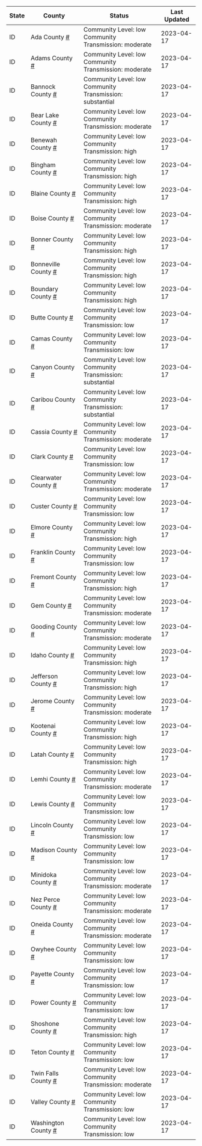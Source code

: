 State | County | Status | Last Updated
--- | --- | --- | --- 
ID | Ada County <a href="#ada_county">#</a> | <a name="ada_county"></a>Community Level: low<br/>Community Transmission: moderate | 2023-04-17
ID | Adams County <a href="#adams_county">#</a> | <a name="adams_county"></a>Community Level: low<br/>Community Transmission: moderate | 2023-04-17
ID | Bannock County <a href="#bannock_county">#</a> | <a name="bannock_county"></a>Community Level: low<br/>Community Transmission: substantial | 2023-04-17
ID | Bear Lake County <a href="#bear_lake_county">#</a> | <a name="bear_lake_county"></a>Community Level: low<br/>Community Transmission: moderate | 2023-04-17
ID | Benewah County <a href="#benewah_county">#</a> | <a name="benewah_county"></a>Community Level: low<br/>Community Transmission: high | 2023-04-17
ID | Bingham County <a href="#bingham_county">#</a> | <a name="bingham_county"></a>Community Level: low<br/>Community Transmission: high | 2023-04-17
ID | Blaine County <a href="#blaine_county">#</a> | <a name="blaine_county"></a>Community Level: low<br/>Community Transmission: high | 2023-04-17
ID | Boise County <a href="#boise_county">#</a> | <a name="boise_county"></a>Community Level: low<br/>Community Transmission: moderate | 2023-04-17
ID | Bonner County <a href="#bonner_county">#</a> | <a name="bonner_county"></a>Community Level: low<br/>Community Transmission: high | 2023-04-17
ID | Bonneville County <a href="#bonneville_county">#</a> | <a name="bonneville_county"></a>Community Level: low<br/>Community Transmission: high | 2023-04-17
ID | Boundary County <a href="#boundary_county">#</a> | <a name="boundary_county"></a>Community Level: low<br/>Community Transmission: high | 2023-04-17
ID | Butte County <a href="#butte_county">#</a> | <a name="butte_county"></a>Community Level: low<br/>Community Transmission: low | 2023-04-17
ID | Camas County <a href="#camas_county">#</a> | <a name="camas_county"></a>Community Level: low<br/>Community Transmission: low | 2023-04-17
ID | Canyon County <a href="#canyon_county">#</a> | <a name="canyon_county"></a>Community Level: low<br/>Community Transmission: substantial | 2023-04-17
ID | Caribou County <a href="#caribou_county">#</a> | <a name="caribou_county"></a>Community Level: low<br/>Community Transmission: substantial | 2023-04-17
ID | Cassia County <a href="#cassia_county">#</a> | <a name="cassia_county"></a>Community Level: low<br/>Community Transmission: moderate | 2023-04-17
ID | Clark County <a href="#clark_county">#</a> | <a name="clark_county"></a>Community Level: low<br/>Community Transmission: low | 2023-04-17
ID | Clearwater County <a href="#clearwater_county">#</a> | <a name="clearwater_county"></a>Community Level: low<br/>Community Transmission: moderate | 2023-04-17
ID | Custer County <a href="#custer_county">#</a> | <a name="custer_county"></a>Community Level: low<br/>Community Transmission: low | 2023-04-17
ID | Elmore County <a href="#elmore_county">#</a> | <a name="elmore_county"></a>Community Level: low<br/>Community Transmission: high | 2023-04-17
ID | Franklin County <a href="#franklin_county">#</a> | <a name="franklin_county"></a>Community Level: low<br/>Community Transmission: low | 2023-04-17
ID | Fremont County <a href="#fremont_county">#</a> | <a name="fremont_county"></a>Community Level: low<br/>Community Transmission: high | 2023-04-17
ID | Gem County <a href="#gem_county">#</a> | <a name="gem_county"></a>Community Level: low<br/>Community Transmission: moderate | 2023-04-17
ID | Gooding County <a href="#gooding_county">#</a> | <a name="gooding_county"></a>Community Level: low<br/>Community Transmission: moderate | 2023-04-17
ID | Idaho County <a href="#idaho_county">#</a> | <a name="idaho_county"></a>Community Level: low<br/>Community Transmission: high | 2023-04-17
ID | Jefferson County <a href="#jefferson_county">#</a> | <a name="jefferson_county"></a>Community Level: low<br/>Community Transmission: high | 2023-04-17
ID | Jerome County <a href="#jerome_county">#</a> | <a name="jerome_county"></a>Community Level: low<br/>Community Transmission: moderate | 2023-04-17
ID | Kootenai County <a href="#kootenai_county">#</a> | <a name="kootenai_county"></a>Community Level: low<br/>Community Transmission: high | 2023-04-17
ID | Latah County <a href="#latah_county">#</a> | <a name="latah_county"></a>Community Level: low<br/>Community Transmission: high | 2023-04-17
ID | Lemhi County <a href="#lemhi_county">#</a> | <a name="lemhi_county"></a>Community Level: low<br/>Community Transmission: moderate | 2023-04-17
ID | Lewis County <a href="#lewis_county">#</a> | <a name="lewis_county"></a>Community Level: low<br/>Community Transmission: low | 2023-04-17
ID | Lincoln County <a href="#lincoln_county">#</a> | <a name="lincoln_county"></a>Community Level: low<br/>Community Transmission: low | 2023-04-17
ID | Madison County <a href="#madison_county">#</a> | <a name="madison_county"></a>Community Level: low<br/>Community Transmission: low | 2023-04-17
ID | Minidoka County <a href="#minidoka_county">#</a> | <a name="minidoka_county"></a>Community Level: low<br/>Community Transmission: moderate | 2023-04-17
ID | Nez Perce County <a href="#nez_perce_county">#</a> | <a name="nez_perce_county"></a>Community Level: low<br/>Community Transmission: moderate | 2023-04-17
ID | Oneida County <a href="#oneida_county">#</a> | <a name="oneida_county"></a>Community Level: low<br/>Community Transmission: moderate | 2023-04-17
ID | Owyhee County <a href="#owyhee_county">#</a> | <a name="owyhee_county"></a>Community Level: low<br/>Community Transmission: low | 2023-04-17
ID | Payette County <a href="#payette_county">#</a> | <a name="payette_county"></a>Community Level: low<br/>Community Transmission: low | 2023-04-17
ID | Power County <a href="#power_county">#</a> | <a name="power_county"></a>Community Level: low<br/>Community Transmission: low | 2023-04-17
ID | Shoshone County <a href="#shoshone_county">#</a> | <a name="shoshone_county"></a>Community Level: low<br/>Community Transmission: high | 2023-04-17
ID | Teton County <a href="#teton_county">#</a> | <a name="teton_county"></a>Community Level: low<br/>Community Transmission: low | 2023-04-17
ID | Twin Falls County <a href="#twin_falls_county">#</a> | <a name="twin_falls_county"></a>Community Level: low<br/>Community Transmission: moderate | 2023-04-17
ID | Valley County <a href="#valley_county">#</a> | <a name="valley_county"></a>Community Level: low<br/>Community Transmission: low | 2023-04-17
ID | Washington County <a href="#washington_county">#</a> | <a name="washington_county"></a>Community Level: low<br/>Community Transmission: low | 2023-04-17
